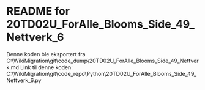# README for 20TD02U_ForAlle_Blooms_Side_49_Nettverk_6
Denne koden ble eksportert fra C:\WikiMigration\git\code_dump\20TD02U_ForAlle_Blooms_Side_49_Nettverk.md
Link til denne koden: C:\WikiMigration\git\code_repo\Python\20TD02U_ForAlle_Blooms_Side_49_Nettverk_6.py
